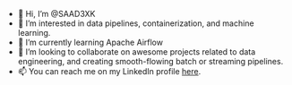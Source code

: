 - 👋 Hi, I’m @SAAD3XK
- 👀 I’m interested in data pipelines, containerization, and machine learning.
- 🌱 I’m currently learning Apache Airflow
- 💞️ I’m looking to collaborate on awesome projects related to data engineering, and creating smooth-flowing batch or streaming pipelines.
- 📫 You can reach me on my LinkedIn profile [here](https://www.linkedin.com/in/saad-sameer-khan-23015417a/).

<!---
SAAD3XK/SAAD3XK is a ✨ special ✨ repository because its `README.md` (this file) appears on your GitHub profile.
You can click the Preview link to take a look at your changes.
--->
